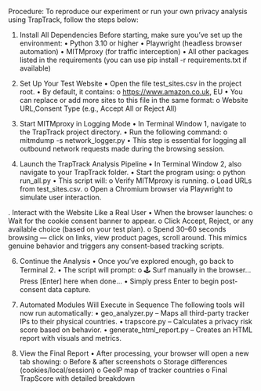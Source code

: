 Procedure:
To reproduce our experiment or run your own privacy analysis using TrapTrack, follow the steps below:

1. Install All Dependencies
Before starting, make sure you’ve set up the environment:
•	Python 3.10 or higher
•	Playwright (headless browser automation)
•	MITMproxy (for traffic interception)
•	All other packages listed in the requirements (you can use pip install -r requirements.txt if available)

2. Set Up Your Test Website
•	Open the file test_sites.csv in the project root.
•	By default, it contains:
o	https://www.amazon.co.uk, EU
•	You can replace or add more sites to this file in the same format:
o	Website URL,Consent Type (e.g., Accept All or Reject All)

 3. Start MITMproxy in Logging Mode
•	In Terminal Window 1, navigate to the TrapTrack project directory.
•	Run the following command:
o	mitmdump -s network_logger.py
•	This step is essential for logging all outbound network requests made during the browsing session.

4. Launch the TrapTrack Analysis Pipeline
•	In Terminal Window 2, also navigate to your TrapTrack folder.
•	Start the program using:
o	python run_all.py
•	This script will:
o	Verify MITMproxy is running.
o	Load URLs from test_sites.csv.
o	Open a Chromium browser via Playwright to simulate user interaction.

. Interact with the Website Like a Real User
•	When the browser launches:
o	Wait for the cookie consent banner to appear.
o	Click Accept, Reject, or any available choice (based on your test plan).
o	Spend 30–60 seconds browsing — click on links, view product pages, scroll around.
This mimics genuine behavior and triggers any consent-based tracking scripts.

6. Continue the Analysis
•	Once you’ve explored enough, go back to Terminal 2.
•	The script will prompt:
o	🕹️ Surf manually in the browser... Press [Enter] here when done...
•	Simply press Enter to begin post-consent data capture.

7. Automated Modules Will Execute in Sequence
The following tools will now run automatically:
•	geo_analyzer.py – Maps all third-party tracker IPs to their physical countries.
•	trapscore.py – Calculates a privacy risk score based on behavior.
•	generate_html_report.py – Creates an HTML report with visuals and metrics.

8. View the Final Report
•	After processing, your browser will open a new tab showing:
o	Before & after screenshots
o	Storage differences (cookies/local/session)
o	GeoIP map of tracker countries
o	Final TrapScore with detailed breakdown



